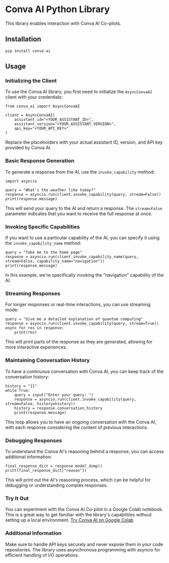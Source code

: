 # Conva AI Python Library

This library enables interaction with Conva AI Co-pilots.

## Installation
```
pip install conva-ai
```

## Usage

### Initializing the Client

To use the Conva AI library, you first need to initialize the `AsyncConvaAI` client with your credentials:

```
from conva_ai import AsyncConvaAI

client = AsyncConvaAI(
    assistant_id="<YOUR_ASSISTANT_ID>",
    assistant_version="<YOUR_ASSISTANT_VERSION>",
    api_key="<YOUR_API_KEY>"
)
```

Replace the placeholders with your actual assistant ID, version, and API key provided by Conva AI.

### Basic Response Generation

To generate a response from the AI, use the `invoke_capability` method:

```
import asyncio

query = "What's the weather like today?"
response = asyncio.run(client.invoke_capability(query, stream=False))
print(response.message)
```

This will send your query to the AI and return a response. The `stream=False` parameter indicates that you want to receive the full response at once.


### Invoking Specific Capabilities

If you want to use a particular capability of the AI, you can specify it using the `invoke_capability_name` method:

```
query = "Take me to the home page"
response = asyncio.run(client.invoke_capability_name(query, stream=False, capability_name="navigation"))
print(response.message)
```

In this example, we're specifically invoking the "navigation" capability of the AI.

### Streaming Responses

For longer responses or real-time interactions, you can use streaming mode:

```
query = "Give me a detailed explanation of quantum computing"
response = asyncio.run(client.invoke_capability(query, stream=True))
async for res in response:
    print(res)
```

This will print parts of the response as they are generated, allowing for more interactive experiences.

### Maintaining Conversation History

To have a continuous conversation with Conva AI, you can keep track of the conversation history:

```
history = "{}"
while True:
    query = input("Enter your query: ")
    response = asyncio.run(client.invoke_capability(query, stream=False, history=history))
    history = response.conversation_history
    print(response.message)
```

This loop allows you to have an ongoing conversation with the Conva AI, with each response considering the context of previous interactions.

### Debugging Responses

To understand the Conva AI's reasoning behind a response, you can access additional information:

```
final_response_dict = response.model_dump()
print(final_response_dict["reason"])
```

This will print out the AI's reasoning process, which can be helpful for debugging or understanding complex responses.

### Try It Out
You can experiment with the Conva AI Co-pilot in a Google Colab notebook. This is a great way to get familiar with the library's capabilities without setting up a local environment.
[Try Conva AI on Google Colab](https://colab.research.google.com/drive/1WtbARTRQ9wCvztrAQuEhQUvwImhtPZXd#scrollTo=ZSVBQsOelgfv)

### Additional Information

Make sure to handle API keys securely and never expose them in your code repositories.
The library uses asynchronous programming with asyncio for efficient handling of I/O operations.
